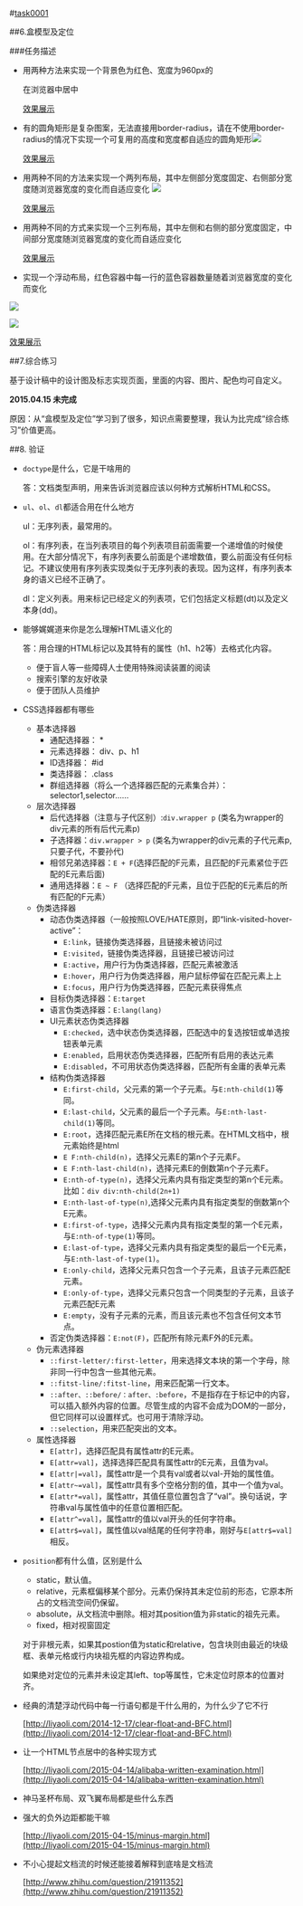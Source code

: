 #[task0001](https://github.com/baidu-ife/ife/tree/master/task/task0001)


##6.盒模型及定位

###任务描述

- 用两种方法来实现一个背景色为红色、宽度为960px的<DIV>在浏览器中居中 

    [效果展示](http://www.liyaoli.com/demo/ife/task0001/box-model-postion/item1.html)

- 有的圆角矩形是复杂图案，无法直接用border-radius，请在不使用border-radius的情况下实现一个可复用的高度和宽度都自适应的圆角矩形![](task0001_1.png)

    [效果展示](http://www.liyaoli.com/demo/ife/task0001/box-model-postion/item2.html)

- 用两种不同的方法来实现一个两列布局，其中左侧部分宽度固定、右侧部分宽度随浏览器宽度的变化而自适应变化
 ![](task0001_2.jpg)

    [效果展示](http://www.liyaoli.com/demo/ife/task0001/box-model-postion/item3.html)


- 用两种不同的方式来实现一个三列布局，其中左侧和右侧的部分宽度固定，中间部分宽度随浏览器宽度的变化而自适应变化

    [效果展示](http://www.liyaoli.com/demo/ife/task0001/box-model-postion/item4.html)

- 实现一个浮动布局，红色容器中每一行的蓝色容器数量随着浏览器宽度的变化而变化

 ![](task0001_3.jpg)

 ![](task0001_4.jpg)

    
   [效果展示](http://www.liyaoli.com/demo/ife/task0001/box-model-postion/item5.html)

##7.综合练习

基于设计稿中的设计图及标志实现页面，里面的内容、图片、配色均可自定义。

**2015.04.15 未完成**

原因：从“盒模型及定位”学习到了很多，知识点需要整理，我认为比完成“综合练习”价值更高。

##8. 验证

- `doctype`是什么，它是干啥用的

    答：文档类型声明，用来告诉浏览器应该以何种方式解析HTML和CSS。

- `ul`、`ol`、`dl`都适合用在什么地方

	ul：无序列表，最常用的。

    ol：有序列表，在当列表项目的每个列表项目前面需要一个递增值的时候使用。在大部分情况下，有序列表要么前面是个递增数值，要么前面没有任何标记。不建议使用有序列表实现类似于无序列表的表现。因为这样，有序列表本身的语义已经不正确了。
	
	dl：定义列表。用来标记已经定义的列表项，它们包括定义标题(dt)以及定义本身(dd)。
- 能够娓娓道来你是怎么理解HTML语义化的
	
	答：用合理的HTML标记以及其特有的属性（h1、h2等）去格式化内容。
	- 便于盲人等一些障碍人士使用特殊阅读装置的阅读
	- 搜索引擎的友好收录
	- 便于团队人员维护


- CSS选择器都有哪些

	- 基本选择器
		- 通配选择器： *
		- 元素选择器： div、p、h1
		- ID选择器： #id
		- 类选择器： .class
		- 群组选择器（将么一个选择器匹配的元素集合并）：selector1,selector……
	- 层次选择器
		- 后代选择器（注意与子代区别）:`div.wrapper p` (类名为wrapper的div元素的所有后代元素p)
		- 子选择器：`div.wrapper > p` (类名为wrapper的div元素的子代元素p,只要子代，不要孙代)
		- 相邻兄弟选择器：`E + F`(选择匹配的F元素，且匹配的F元素紧位于匹配的E元素后面)
		- 通用选择器：`E ~ F` （选择匹配的F元素，且位于匹配的E元素后的所有匹配的F元素）
	- 伪类选择器
		- 动态伪类选择器（一般按照LOVE/HATE原则，即“link-visited-hover-active”：
			- `E:link`，链接伪类选择器，且链接未被访问过
			- `E:visited`，链接伪类选择器，且链接已被访问过
			- `E:active`，用户行为伪类选择器，匹配元素被激活
			- `E:hover`，用户行为伪类选择器，用户鼠标停留在匹配元素上上
			- `E:focus`，用户行为伪类选择器，匹配元素获得焦点	
		- 目标伪类选择器：`E:target`
		- 语言伪类选择器：`E:lang(lang)`
		- UI元素状态伪类选择器
			- `E:checked`，选中状态伪类选择器，匹配选中的复选按钮或单选按钮表单元素
			- `E:enabled`，启用状态伪类选择器，匹配所有启用的表达元素
			- `E:disabled`，不可用状态伪类选择器，匹配所有金庸的表单元素
		- 结构伪类选择器
			- `E:first-child`，父元素的第一个子元素。与`E:nth-child(1)`等同。
			- `E:last-child`，父元素的最后一个子元素。与`E:nth-last-child(1)`等同。
			- `E:root`，选择匹配元素E所在文档的根元素。在HTML文档中，根元素始终是html
			- `E F:nth-child(n)`，选择父元素E的第n个子元素F。
			- `E F:nth-last-child(n)`，选择元素E的倒数第n个子元素F。
			- `E:nth-of-type(n)`，选择父元素内具有指定类型的第n个E元素。比如：`div div:nth-child(2n+1)`
			- `E:nth-last-of-type(n)`,选择父元素内具有指定类型的倒数第n个E元素。
			- `E:first-of-type`，选择父元素内具有指定类型的第一个E元素，与`E:nth-of-type(1)`等同。
			- `E:last-of-type`，选择父元素内具有指定类型的最后一个E元素，与`E:nth-last-of-type(1)`。
			- `E:only-child`，选择父元素只包含一个子元素，且该子元素匹配E元素。
			- `E:only-of-type`，选择父元素只包含一个同类型的子元素，且该子元素匹配E元素
			- `E:empty`，没有子元素的元素，而且该元素也不包含任何文本节点。
		- 否定伪类选择器：`E:not(F)`，匹配所有除元素F外的E元素。
	- 伪元素选择器
		- `::first-letter/:first-letter`，用来选择文本块的第一个字母，除非同一行中包含一些其他元素。
		- `::fitst-line/:fitst-line`，用来匹配第一行文本。
		- `::after、::before/：after、:before`，不是指存在于标记中的内容，可以插入额外内容的位置。尽管生成的内容不会成为DOM的一部分，但它同样可以设置样式。也可用于清除浮动。
		- `::selection`，用来匹配突出的文本。
	- 属性选择器
		- `E[attr]`，选择匹配具有属性attr的E元素。
		- `E[attr=val]`，选择选择匹配具有属性attr的E元素，且值为val。
		- `E[attr|=val]`，属性attr是一个具有val或者以val-开始的属性值。
		- `E[attr~=val]`，属性attr具有多个空格分割的值，其中一个值为val。
		- `E[attr*=val]`，属性attr，其值任意位置包含了“val”。换句话说，字符串val与属性值中的任意位置相匹配。
		- `E[attr^=val]`，属性attr的值以val开头的任何字符串。
		- `E[attr$=val]`，属性值以val结尾的任何字符串，刚好与`E[attr$=val]`相反。
		

- `position`都有什么值，区别是什么

	- static，默认值。
	- relative，元素框偏移某个部分。元素仍保持其未定位前的形态，它原本所占的文档流空间仍保留。
	- absolute，从文档流中删除。相对其position值为非static的祖先元素。
	- fixed，相对视窗固定
	
	对于非根元素，如果其postion值为static和relative，包含块则由最近的块级框、表单元格或行内块祖先框的内容边界构成。
	
	如果绝对定位的元素并未设定其left、top等属性，它未定位时原本的位置对齐。

- 经典的清楚浮动代码中每一行语句都是干什么用的，为什么少了它不行

	[http://liyaoli.com/2014-12-17/clear-float-and-BFC.html](http://liyaoli.com/2014-12-17/clear-float-and-BFC.html)

- 让一个HTML节点居中的各种实现方式

	[http://liyaoli.com/2015-04-14/alibaba-written-examination.html](http://liyaoli.com/2015-04-14/alibaba-written-examination.html)

- 神马圣杯布局、双飞翼布局都是些什么东西
- 强大的负外边距都能干嘛

	[http://liyaoli.com/2015-04-15/minus-margin.html](http://liyaoli.com/2015-04-15/minus-margin.html)

- 不小心提起文档流的时候还能接着解释到底啥是文档流

	[http://www.zhihu.com/question/21911352](http://www.zhihu.com/question/21911352)